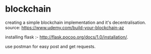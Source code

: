 # blockchain
creating a simple blockchain implementation and it's decentralisation.
source: https://www.udemy.com/build-your-blockchain-az

installing flask :- http://flask.pocoo.org/docs/1.0/installation/.

use postman for easy post and get requests.

